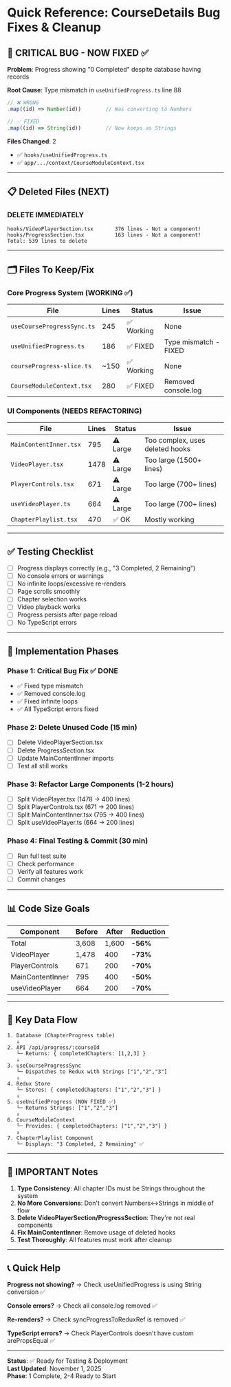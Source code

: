# Quick Reference: CourseDetails Bug Fixes & Cleanup

## 🔴 CRITICAL BUG - NOW FIXED ✅

**Problem**: Progress showing "0 Completed" despite database having records

**Root Cause**: Type mismatch in `useUnifiedProgress.ts` line 88
```javascript
// ❌ WRONG
.map((id) => Number(id))        // Was converting to Numbers

// ✅ FIXED
.map((id) => String(id))        // Now keeps as Strings
```

**Files Changed**: 2
- ✅ `hooks/useUnifiedProgress.ts`
- ✅ `app/.../context/CourseModuleContext.tsx`

---

## 📋 Deleted Files (NEXT)

### DELETE IMMEDIATELY
```
hooks/VideoPlayerSection.tsx       376 lines - Not a component!
hooks/ProgressSection.tsx          163 lines - Not a component!
Total: 539 lines to delete
```

---

## 🗂️ Files To Keep/Fix

### Core Progress System (WORKING ✅)
| File | Lines | Status | Issue |
|------|-------|--------|-------|
| `useCourseProgressSync.ts` | 245 | ✅ Working | None |
| `useUnifiedProgress.ts` | 186 | ✅ FIXED | Type mismatch - FIXED |
| `courseProgress-slice.ts` | ~150 | ✅ Working | None |
| `CourseModuleContext.tsx` | 280 | ✅ FIXED | Removed console.log |

### UI Components (NEEDS REFACTORING)
| File | Lines | Status | Issue |
|------|-------|--------|-------|
| `MainContentInner.tsx` | 795 | ⚠️ Large | Too complex, uses deleted hooks |
| `VideoPlayer.tsx` | 1478 | ⚠️ Large | Too large (1500+ lines) |
| `PlayerControls.tsx` | 671 | ⚠️ Large | Too large (700+ lines) |
| `useVideoPlayer.ts` | 664 | ⚠️ Large | Too large (700+ lines) |
| `ChapterPlaylist.tsx` | 470 | ✅ OK | Mostly working |

---

## ✅ Testing Checklist

- [ ] Progress displays correctly (e.g., "3 Completed, 2 Remaining")
- [ ] No console errors or warnings
- [ ] No infinite loops/excessive re-renders
- [ ] Page scrolls smoothly
- [ ] Chapter selection works
- [ ] Video playback works
- [ ] Progress persists after page reload
- [ ] No TypeScript errors

---

## 🎯 Implementation Phases

### Phase 1: Critical Bug Fix ✅ DONE
- ✅ Fixed type mismatch
- ✅ Removed console.log
- ✅ Fixed infinite loops
- ✅ All TypeScript errors fixed

### Phase 2: Delete Unused Code (15 min)
- [ ] Delete VideoPlayerSection.tsx
- [ ] Delete ProgressSection.tsx
- [ ] Update MainContentInner imports
- [ ] Test all still works

### Phase 3: Refactor Large Components (1-2 hours)
- [ ] Split VideoPlayer.tsx (1478 → 400 lines)
- [ ] Split PlayerControls.tsx (671 → 200 lines)
- [ ] Split MainContentInner.tsx (795 → 400 lines)
- [ ] Split useVideoPlayer.ts (664 → 200 lines)

### Phase 4: Final Testing & Commit (30 min)
- [ ] Run full test suite
- [ ] Check performance
- [ ] Verify all features work
- [ ] Commit changes

---

## 📊 Code Size Goals

| Component | Before | After | Reduction |
|-----------|--------|-------|-----------|
| Total | 3,608 | 1,600 | **-56%** |
| VideoPlayer | 1,478 | 400 | **-73%** |
| PlayerControls | 671 | 200 | **-70%** |
| MainContentInner | 795 | 400 | **-50%** |
| useVideoPlayer | 664 | 200 | **-70%** |

---

## 🔗 Key Data Flow

```
1. Database (ChapterProgress table)
   ↓
2. API /api/progress/:courseId
   └─ Returns: { completedChapters: [1,2,3] }
   ↓
3. useCourseProgressSync
   └─ Dispatches to Redux with Strings ["1","2","3"]
   ↓
4. Redux Store
   └─ Stores: { completedChapters: ["1","2","3"] }
   ↓
5. useUnifiedProgress (NOW FIXED ✅)
   └─ Returns Strings: ["1","2","3"]
   ↓
6. CourseModuleContext
   └─ Provides: { completedChapters: ["1","2","3"] }
   ↓
7. ChapterPlaylist Component
   └─ Displays: "3 Completed, 2 Remaining" ✅
```

---

## 🚨 IMPORTANT Notes

1. **Type Consistency**: All chapter IDs must be Strings throughout the system
2. **No More Conversions**: Don't convert Numbers↔Strings in middle of flow
3. **Delete VideoPlayerSection/ProgressSection**: They're not real components
4. **Fix MainContentInner**: Remove usage of deleted hooks
5. **Test Thoroughly**: All features must work after cleanup

---

## 📞 Quick Help

**Progress not showing?**
→ Check useUnifiedProgress is using String conversion ✅

**Console errors?**
→ Check all console.log removed ✅

**Re-renders?**
→ Check syncProgressToReduxRef is removed ✅

**TypeScript errors?**
→ Check PlayerControls doesn't have custom arePropsEqual ✅

---

**Status**: ✅ Ready for Testing & Deployment  
**Last Updated**: November 1, 2025  
**Phase**: 1 Complete, 2-4 Ready to Start
